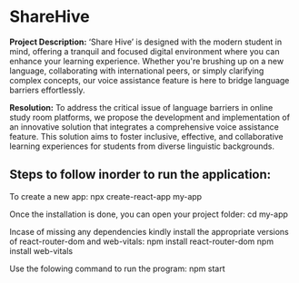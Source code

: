 # ShareHive

**Project Description:** ‘Share Hive’ is designed with the modern student in mind, offering 
a tranquil and focused digital environment where you can enhance your learning 
experience. Whether you're brushing up on a new language, collaborating with 
international peers, or simply clarifying complex concepts, our voice assistance feature 
is here to bridge language barriers effortlessly.

**Resolution:**
To address the critical issue of language barriers in online study room platforms, we 
propose the development and implementation of an innovative solution that integrates 
a comprehensive voice assistance feature. This solution aims to foster inclusive, 
effective, and collaborative learning experiences for students from diverse linguistic 
backgrounds.

Steps to follow inorder to run the application:
------------------------------------------------
To create a new app: 
npx create-react-app my-app

Once the installation is done, you can open your project folder: 
cd my-app

Incase of missing any dependencies kindly install the appropriate versions of react-router-dom and web-vitals: 
npm install react-router-dom
npm install web-vitals

Use the folowing command to run the program: 
npm start

